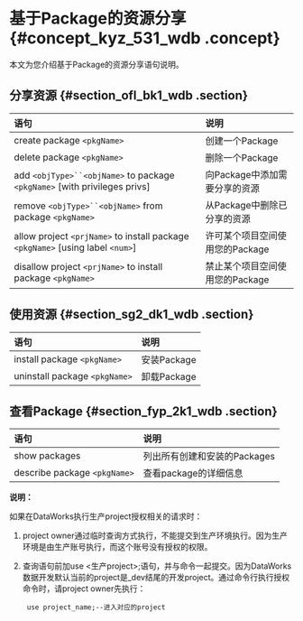 # 基于Package的资源分享 {#concept_kyz_531_wdb .concept}

本文为您介绍基于Package的资源分享语句说明。

## 分享资源 {#section_ofl_bk1_wdb .section}

|语句|说明|
|:-|:-|
|create package `<pkgName>`|创建一个Package|
|delete package `<pkgName>`|删除一个Package|
|add `<objType>``<objName>` to package `<pkgName>` \[with privileges privs\]|向Package中添加需要分享的资源|
|remove `<objType>``<objName>` from package `<pkgName>`|从Package中删除已分享的资源|
|allow project `<prjName>` to install package `<pkgName>` \[using label `<num>`\]|许可某个项目空间使用您的Package|
|disallow project `<prjName>` to install package `<pkgName>`|禁止某个项目空间使用您的Package|

## 使用资源 {#section_sg2_dk1_wdb .section}

|语句|说明|
|:-|:-|
|install package `<pkgName>`|安装Package|
|uninstall package `<pkgName>`|卸载Package|

## 查看Package {#section_fyp_2k1_wdb .section}

|语句|说明|
|:-|:-|
|show packages|列出所有创建和安装的Packages|
|describe package `<pkgName>`|查看package的详细信息|

**说明：** 

如果在DataWorks执行生产project授权相关的请求时：

1.  project owner通过临时查询方式执行，不能提交到生产环境执行。因为生产环境是由生产账号执行，而这个账号没有授权的权限。
2.  查询语句前加use <生产project\>;语句，并与命令一起提交。因为DataWorks数据开发默认当前的project是\_dev结尾的开发project。通过命令行执行授权命令时，请project owner先执行：

    ```
     use project_name;--进入对应的project
    ```


